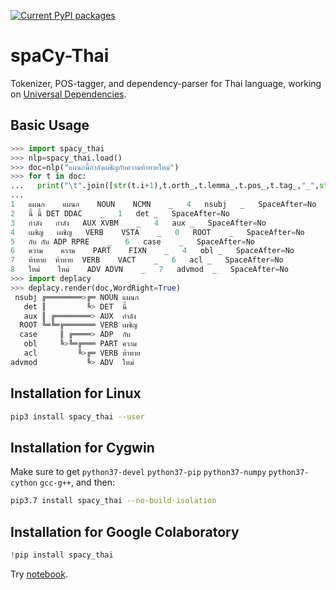 [![Current PyPI packages](https://badge.fury.io/py/spacy-thai.svg)](https://pypi.org/project/spacy-thai/)

# spaCy-Thai

Tokenizer, POS-tagger, and dependency-parser for Thai language, working on [Universal Dependencies](https://github.com/UniversalDependencies/UD_Thai-PUD).

## Basic Usage

```py
>>> import spacy_thai
>>> nlp=spacy_thai.load()
>>> doc=nlp("แผนกนี้กำลังเผชิญกับความท้าทายใหม่")
>>> for t in doc:
...   print("\t".join([str(t.i+1),t.orth_,t.lemma_,t.pos_,t.tag_,"_",str(0 if t.head==t else t.head.i+1),t.dep_,"_","_" if t.whitespace_ else "SpaceAfter=No"]))
...
1	แผนก	แผนก	NOUN	NCMN	_	4	nsubj	_	SpaceAfter=No
2	นี้	นี้	DET	DDAC	_	1	det	_	SpaceAfter=No
3	กำลัง	กำลัง	AUX	XVBM	_	4	aux	_	SpaceAfter=No
4	เผชิญ	เผชิญ	VERB	VSTA	_	0	ROOT	_	SpaceAfter=No
5	กับ	กับ	ADP	RPRE	_	6	case	_	SpaceAfter=No
6	ความ	ความ	PART	FIXN	_	4	obl	_	SpaceAfter=No
7	ท้าทาย	ท้าทาย	VERB	VACT	_	6	acl	_	SpaceAfter=No
8	ใหม่	ใหม่	ADV	ADVN	_	7	advmod	_	SpaceAfter=No
>>> import deplacy
>>> deplacy.render(doc,WordRight=True)
 nsubj ╔════════>╔═ NOUN แผนก
   det ║         ╚> DET  นี้
   aux ║ ╔════════> AUX  กำลัง
  ROOT ╚═╚═╔═══════ VERB เผชิญ
  case     ║ ╔════> ADP  กับ
   obl     ╚>╚═╔═══ PART ความ
   acl         ╚>╔═ VERB ท้าทาย
advmod           ╚> ADV  ใหม่
```

## Installation for Linux

```sh
pip3 install spacy_thai --user
```

## Installation for Cygwin

Make sure to get `python37-devel` `python37-pip` `python37-numpy` `python37-cython` `gcc-g++`, and then:

```sh
pip3.7 install spacy_thai --no-build-isolation
```

## Installation for Google Colaboratory

```py
!pip install spacy_thai
```

Try [notebook](https://colab.research.google.com/github/KoichiYasuoka/spaCy-Thai/blob/master/spacy_thai.ipynb).

